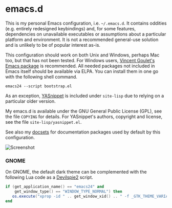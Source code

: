 emacs.d
=======

This is my personal Emacs configuration, i.e. `~/.emacs.d`. It contains
oddities (e.g. entirely redesigned keybindings) and, for some features,
dependencies on unavailable executables or assumptions about a
particular platform and environment. It is not a recommended general-use
solution and is unlikely to be of popular interest as-is.

This configuration should work on both Unix and Windows, perhaps Mac
too, but that has not been tested. For Windows users,
[Vincent Goulet's Emacs package][1] is recommended. All needed packages
not included in Emacs itself should be available via ELPA. You can
install them in one go with the following shell command.

    emacs24 --script bootstrap.el

As an exception, [YASnippet][2] is included under `site-lisp` due to
relying on a particular older version.

My emacs.d is available under the GNU General Public License (GPL), see
the file `COPYING` for details. For YASnippet's authors, copyright and
license, see the file `site-lisp/yasnippet.el`.

See also my [docsets][3] for documentation packages used by default by
this configuration.

![Screenshot](http://dl.dropboxusercontent.com/u/39625783/emacs-1.png)

### GNOME

On GNOME, the default dark theme can be complemented with the following
Lua code as a [Devilspie2][4] script.

```lua
if (get_application_name() == "emacs24" and
    get_window_type() == "WINDOW_TYPE_NORMAL") then
   os.execute("xprop -id " .. get_window_xid() .. " -f _GTK_THEME_VARIANT 8u -set _GTK_THEME_VARIANT dark")
end
```

[1]: http://vgoulet.act.ulaval.ca/en/emacs/
[2]: http://github.com/capitaomorte/yasnippet
[3]: http://github.com/otsaloma/docsets
[4]: http://www.gusnan.se/devilspie2/
